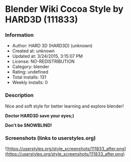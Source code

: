 # Blender Wiki Cocoa Style by HARD3D (111833)

### Information
- Author: HARD 3D (HARD3D) (unknown)
- Created at: unknown
- Updated at: 3/24/2015, 3:15:07 PM
- License: NO-REDISTRIBUTION
- Category: blender
- Rating: undefined
- Total installs: 131
- Weekly installs: 0


### Description
Nice and soft style for better learning and explore blender!

<b>Doctor HARD3D save your eyes;)

Don't be SNOWBLIND!</b>


### Screenshots (links to userstyles.org)
![https://userstyles.org/style_screenshots/111833_after.png](https://userstyles.org/style_screenshots/111833_after.png)


